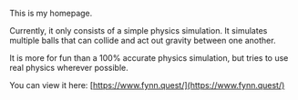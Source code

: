 This is my homepage.

Currently, it only consists of a simple physics simulation.
It simulates multiple balls that can collide and act out gravity between one another.

It is more for fun than a 100% accurate physics simulation, but tries to use real physics wherever possible.

You can view it here: [https://www.fynn.quest/](https://www.fynn.quest/)
